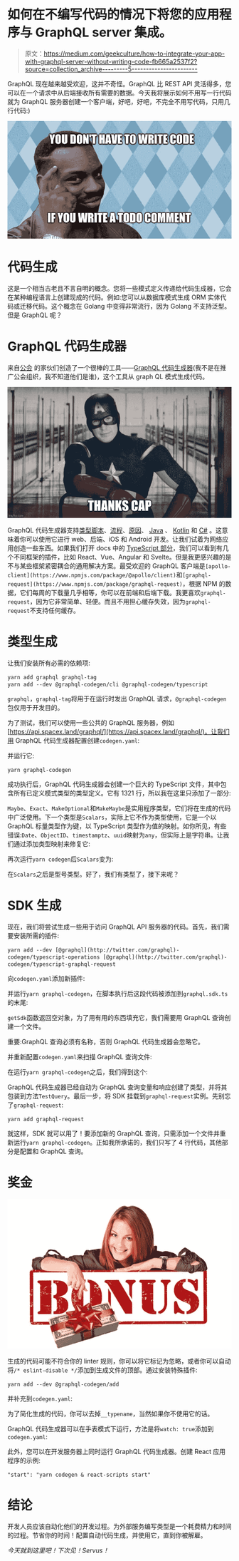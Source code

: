 # 如何在不编写代码的情况下将您的应用程序与 GraphQL server 集成。

> 原文：<https://medium.com/geekculture/how-to-integrate-your-app-with-graphql-server-without-writing-code-fb665a2537f2?source=collection_archive---------5----------------------->

GraphQL 现在越来越受欢迎，这并不奇怪。GraphQL 比 REST API 灵活得多，您可以在一个请求中从后端接收所有需要的数据。今天我将展示如何不用写一行代码就为 GraphQL 服务器创建一个客户端，好吧，好吧，不完全不用写代码，只用几行代码:)

![](img/309d5e2554767aa2fb43e02587cdacad.png)

# 代码生成

这是一个相当古老且不言自明的概念。您将一些模式定义传递给代码生成器，它会在某种编程语言上创建现成的代码。例如:您可以从数据库模式生成 ORM 实体代码或迁移代码。这个概念在 Golang 中变得非常流行，因为 Golang 不支持泛型。但是 GraphQL 呢？

# GraphQL 代码生成器

来自[公会](https://the-guild.dev/) 的家伙们创造了一个很棒的工具——[GraphQL 代码生成器](https://www.graphql-code-generator.com/)(我不是在推广公会组织，我不知道他们是谁)，这个工具从 graph QL 模式生成代码。

![](img/bb279fae35cd4356d9e6f373479770c1.png)

GraphQL 代码生成器支持[类型脚本](https://www.graphql-code-generator.com/docs/plugins/typescript)、[流程](https://www.graphql-code-generator.com/docs/plugins/flow)、[原因](https://www.graphql-code-generator.com/docs/plugins/reason-client)、 [Java](https://www.graphql-code-generator.com/docs/plugins/java) 、 [Kotlin](https://www.graphql-code-generator.com/docs/plugins/kotlin) 和 [C#](https://www.graphql-code-generator.com/docs/plugins/c-sharp) 。这意味着你可以使用它进行 web、后端、iOS 和 Android 开发。让我们试着为网络应用创造一些东西。如果我们打开 docs 中的 [TypeScript 部分](https://www.graphql-code-generator.com/docs/plugins/typescript)，我们可以看到有几个不同框架的插件，比如 React、Vue、Angular 和 Svelte。但是我更感兴趣的是不与某些框架紧密耦合的通用解决方案。最受欢迎的 GraphQL 客户端是`[apollo-client](https://www.npmjs.com/package/@apollo/client)`和`[graphql-request](https://www.npmjs.com/package/graphql-request)`，根据 NPM 的数据，它们每周的下载量几乎相等，你可以在前端和后端下载。我更喜欢`graphql-request`，因为它非常简单、轻便。而且不用担心缓存失效，因为`graphql-request`不支持任何缓存。

# 类型生成

让我们安装所有必需的依赖项:

```
yarn add graphql graphql-tag
yarn add --dev @graphql-codegen/cli @graphql-codegen/typescript
```

`graphql`，`graphql-tag`将用于在运行时发出 GraphQL 请求，`@graphql-codegen`包仅用于开发目的。

为了测试，我们可以使用一些公共的 GraphQL 服务器，例如[https://api.spacex.land/graphql/](https://api.spacex.land/graphql/)。让我们用 GraphQL 代码生成器配置创建`codegen.yaml`:

并运行它:

```
yarn graphql-codegen
```

成功执行后，GraphQL 代码生成器会创建一个巨大的 TypeScript 文件，其中包含所有已定义模式类型的类型定义。它有 1321 行，所以我在这里只添加了一部分:

`Maybe`、`Exact`、`MakeOptional`和`MakeMaybe`是实用程序类型，它们将在生成的代码中广泛使用。下一个类型是`Scalars`，实际上它不作为类型使用，它是一个以 GraphQL 标量类型作为键，以 TypeScript 类型作为值的映射。如你所见，有些错误:`Date`、`ObjectID`、`timestamptz`、`uuid`映射为`any`，但实际上是字符串。让我们通过添加类型映射来修复它:

再次运行`yarn codegen`后`Scalars`变为:

在`Scalars`之后是型号类型。好了，我们有类型了，接下来呢？

# SDK 生成

现在，我们将尝试生成一些用于访问 GraphQL API 服务器的代码。首先，我们需要安装所需的插件:

```
yarn add --dev [@graphql](http://twitter.com/graphql)-codegen/typescript-operations [@graphql](http://twitter.com/graphql)-codegen/typescript-graphql-request
```

向`codegen.yaml`添加新插件:

并运行`yarn graphql-codegen`，在脚本执行后这段代码被添加到`graphql.sdk.ts`的末尾:

`getSdk`函数返回空对象，为了用有用的东西填充它，我们需要用 GraphQL 查询创建一个文件。

重要:GraphQL 查询必须有名称，否则 GraphQL 代码生成器会忽略它。

并重新配置`codegen.yaml`来扫描 GraphQL 查询文件:

在运行`yarn graphql-codegen`之后，我们得到这个:

GraphQL 代码生成器已经自动为 GraphQL 查询变量和响应创建了类型，并将其包装到方法`TestQuery`。最后一步，将 SDK 挂载到`graphql-request`实例。先别忘了`graphql-request`:

```
yarn add graphql-request
```

就这样，SDK 就可以用了！要添加新的 GraphQL 查询，只需添加一个文件并重新运行`yarn graphql-codegen`。正如我所承诺的，我们只写了 4 行代码，其他部分是配置和 GraphQL 查询。

# 奖金

![](img/9286c7afde1e64a17ba1474331509138.png)

生成的代码可能不符合你的 linter 规则，你可以将它标记为忽略，或者你可以自动将`/* eslint-disable */`添加到生成文件的顶部。通过安装特殊插件:

```
yarn add --dev @graphql-codegen/add
```

并补充到`codegen.yaml`:

为了简化生成的代码，你可以去掉`__typename`，当然如果你不使用它的话。

GraphQL 代码生成器可以在手表模式下运行，方法是将`watch: true`添加到`codegen.yaml`:

此外，您可以在开发服务器上同时运行 GraphQL 代码生成器。创建 React 应用程序的示例:

```
"start": "yarn codegen & react-scripts start"
```

# 结论

开发人员应该自动化他们的开发过程。为外部服务编写类型是一个耗费精力和时间的过程。节省你的时间！配置自动代码生成，并使用它，直到你被解雇。

*今天就到这里吧！下次见！Servus！*